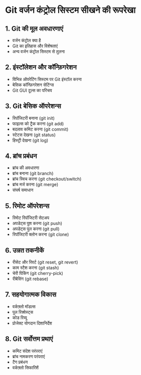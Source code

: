 # Git वर्जन कंट्रोल सिस्टम सीखने की रूपरेखा

## 1. Git की मूल अवधारणाएं
- वर्जन कंट्रोल क्या है
- Git का इतिहास और विशेषताएं
- अन्य वर्जन कंट्रोल सिस्टम से तुलना

## 2. इंस्टॉलेशन और कॉन्फ़िगरेशन
- विभिन्न ऑपरेटिंग सिस्टम पर Git इंस्टॉल करना
- बेसिक कॉन्फ़िगरेशन सेटिंग्स
- Git GUI टूल्स का परिचय

## 3. Git बेसिक ऑपरेशन्स
- रिपॉजिटरी बनाना (git init)
- फाइल्स को ट्रैक करना (git add)
- बदलाव कमिट करना (git commit)
- स्टेटस देखना (git status)
- हिस्ट्री देखना (git log)

## 4. ब्रांच प्रबंधन
- ब्रांच की अवधारणा
- ब्रांच बनाना (git branch)
- ब्रांच स्विच करना (git checkout/switch)
- ब्रांच मर्ज करना (git merge)
- संघर्ष समाधान

## 5. रिमोट ऑपरेशन्स
- रिमोट रिपॉजिटरी सेटअप
- अपडेट्स पुश करना (git push)
- अपडेट्स पुल करना (git pull)
- रिपॉजिटरी क्लोन करना (git clone)

## 6. उन्नत तकनीकें
- रीसेट और रिवर्ट (git reset, git revert)
- काम स्टैश करना (git stash)
- चेरी पिकिंग (git cherry-pick)
- रीबेसिंग (git rebase)

## 7. सहयोगात्मक विकास
- वर्कफ़्लो मॉडल्स
- पुल रिक्वेस्ट्स
- कोड रिव्यू
- प्रोजेक्ट योगदान दिशानिर्देश

## 8. Git सर्वोत्तम प्रथाएं
- कमिट संदेश परंपराएं
- ब्रांच नामकरण परंपराएं
- टैग प्रबंधन
- वर्कफ़्लो सिफारिशें